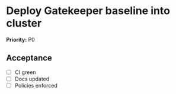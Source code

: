 # Deploy Gatekeeper baseline into cluster
**Priority:** P0

## Acceptance
<!-- This checklist should be completed by the ticket owner -->
- [ ] CI green
- [ ] Docs updated
- [ ] Policies enforced
